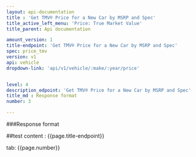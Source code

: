 ```yaml
---
layout: api-documentation
title : 'Get TMV® Price for a New Car by MSRP and Spec'
title_active_left_menu: 'Price: True Market Value'
title_parent: Api documentation

amount_version: 1
title-endpoint: 'Get TMV® Price for a New Car by MSRP and Spec'
spec: price_tmv
version: v1
api: vehicle
dropdown-link: 'api/v1/vehicle/:make/:year/price'


level: 4
description_edpoint: 'Get TMV® Price for a New Car by MSRP and Spec'
title_md : Response format
number: 3

---
```


###Response format

##test content : {{page.title-endpoint}} 

tab: {{page.number}}